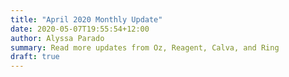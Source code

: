 ```yaml
---
title: "April 2020 Monthly Update"
date: 2020-05-07T19:55:54+12:00
author: Alyssa Parado
summary: Read more updates from Oz, Reagent, Calva, and Ring
draft: true
---
```

